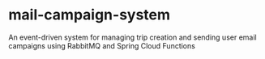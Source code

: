 # mail-campaign-system
An event-driven system for managing trip creation and sending user email campaigns using RabbitMQ and Spring Cloud Functions
